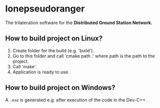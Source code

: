 # lonepseudoranger
The trilateration software for the **Distributed Ground Station Network.**

## How to build project on Linux? 
1. Create folder for the build (e.g. 'build').
2. Go to this folder and call 'cmake path .' where path is the path to the project. 
3. Call 'make'.
4. Application is ready to use. 

## How to build project on Windows?
A ``.exe`` is generated e.g. after execution of the code in the Dev-C++.

